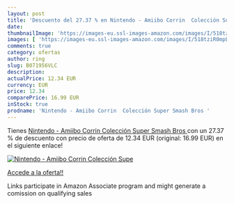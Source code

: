 ```yaml
---
layout: post
title: 'Descuento del 27.37 % en Nintendo - Amiibo Corrin  Colección Supe'
date: 
thumbnailImage: 'https://images-eu.ssl-images-amazon.com/images/I/518tziR0mpL._SL200_.jpg'
images: [ 'https://images-eu.ssl-images-amazon.com/images/I/518tziR0mpL._SL200_.jpg' ]
comments: true
category: ofertas
author: ring
slug: B071956VLC
description:
actualPrice: 12.34 EUR
currency: EUR
price: 12.34
comparePrice: 16.99 EUR
inStock: true
prodname: 'Nintendo - Amiibo Corrin  Colección Super Smash Bros '
---
```


Tienes [Nintendo - Amiibo Corrin  Colección Super Smash Bros ](https://www.amazon.es/dp/B071956VLC/?tag=tolees-21) con un 27.37 % de descuento con precio de oferta de 12.34 EUR (original: 16.99 EUR) en el siguiente enlace!

[![Nintendo - Amiibo Corrin  Colección Supe](https://images-eu.ssl-images-amazon.com/images/I/518tziR0mpL._SL200_.jpg)](https://www.amazon.es/dp/B071956VLC/?tag=tolees-21)

[Accede a la oferta!!](https://www.amazon.es/dp/B071956VLC/?tag=tolees-21)

Links participate in Amazon Associate program and might generate a comission on qualifying sales



